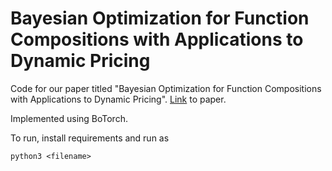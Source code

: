 # Bayesian Optimization for Function Compositions with Applications to Dynamic Pricing

Code for our paper titled "Bayesian Optimization for Function Compositions with Applications to Dynamic Pricing". [Link](https://arxiv.org/abs/2303.11954) to paper.

Implemented using BoTorch.

To run, install requirements and run as
```
python3 <filename>
```
